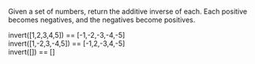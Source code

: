 Given a set of numbers, return the additive inverse of each. Each positive becomes negatives, and the negatives become positives.  

invert([1,2,3,4,5]) == [-1,-2,-3,-4,-5]  
invert([1,-2,3,-4,5]) == [-1,2,-3,4,-5]  
invert([]) == []  

